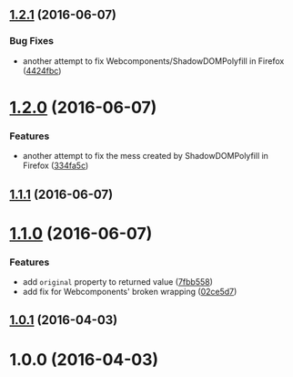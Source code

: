 <a name="1.2.1"></a>
## [1.2.1](https://github.com/fczbkk/style-properties/compare/v1.2.0...v1.2.1) (2016-06-07)


### Bug Fixes

* another attempt to fix Webcomponents/ShadowDOMPolyfill in Firefox ([4424fbc](https://github.com/fczbkk/style-properties/commit/4424fbc))



<a name="1.2.0"></a>
# [1.2.0](https://github.com/fczbkk/style-properties/compare/v1.1.1...v1.2.0) (2016-06-07)


### Features

* another attempt to fix the mess created by ShadowDOMPolyfill in Firefox ([334fa5c](https://github.com/fczbkk/style-properties/commit/334fa5c))



<a name="1.1.1"></a>
## [1.1.1](https://github.com/fczbkk/style-properties/compare/v1.1.0...v1.1.1) (2016-06-07)




<a name="1.1.0"></a>
# [1.1.0](https://github.com/fczbkk/style-properties/compare/v1.0.1...v1.1.0) (2016-06-07)


### Features

* add `original` property to returned value ([7fbb558](https://github.com/fczbkk/style-properties/commit/7fbb558))
* add fix for Webcomponents' broken wrapping ([02ce5d7](https://github.com/fczbkk/style-properties/commit/02ce5d7))



<a name="1.0.1"></a>
## [1.0.1](https://github.com/fczbkk/style-properties/compare/v1.0.0...v1.0.1) (2016-04-03)




<a name="1.0.0"></a>
# 1.0.0 (2016-04-03)




